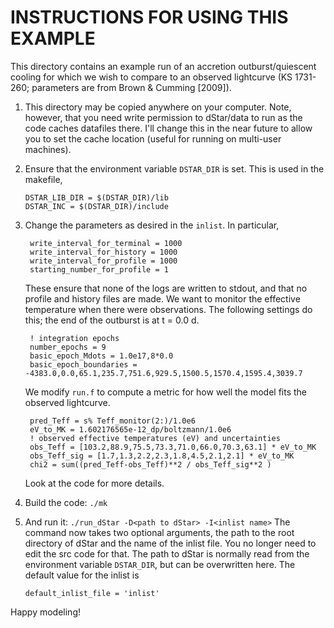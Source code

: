 INSTRUCTIONS FOR USING THIS EXAMPLE
===================================

This directory contains an example run of an accretion outburst/quiescent cooling for which we wish to compare to an observed lightcurve (KS 1731-260; parameters are from Brown & Cumming [2009]). 

1. This directory may be copied anywhere on your computer. Note, however, that you need write permission to dStar/data to run as the code caches datafiles there.  I'll change this in the near future to allow you to set the cache location (useful for running on multi-user machines).

2.  Ensure that the environment variable `DSTAR_DIR` is set. This is used in the makefile,

        DSTAR_LIB_DIR = $(DSTAR_DIR)/lib
        DSTAR_INC = $(DSTAR_DIR)/include

3. Change the parameters as desired in the `inlist`.  In particular,
    
        write_interval_for_terminal = 1000
        write_interval_for_history = 1000
        write_interval_for_profile = 1000
        starting_number_for_profile = 1

    These ensure that none of the logs are written to stdout, and that no profile and history files are made.  We want to monitor the effective temperature when there were observations.  The following settings do this; the end of the outburst is at t = 0.0 d.
    
        ! integration epochs
        number_epochs = 9
        basic_epoch_Mdots = 1.0e17,8*0.0
        basic_epoch_boundaries = -4383.0,0.0,65.1,235.7,751.6,929.5,1500.5,1570.4,1595.4,3039.7
        
    We modify `run.f` to compute a metric for how well the model fits the observed lightcurve.
    
        pred_Teff = s% Teff_monitor(2:)/1.0e6
        eV_to_MK = 1.602176565e-12_dp/boltzmann/1.0e6
        ! observed effective temperatures (eV) and uncertainties
        obs_Teff = [103.2,88.9,75.5,73.3,71.0,66.0,70.3,63.1] * eV_to_MK
        obs_Teff_sig = [1.7,1.3,2.2,2.3,1.8,4.5,2.1,2.1] * eV_to_MK
        chi2 = sum((pred_Teff-obs_Teff)**2 / obs_Teff_sig**2 )
        
    Look at the code for more details.
    
4. Build the code: `./mk`
    
5.  And run it: `./run_dStar -D<path to dStar> -I<inlist name>`
    The command now takes two optional arguments, the path to the root directory of dStar and the name of the inlist file.  You no longer need to edit the src code for that.  The path to dStar is normally read from the environment variable `DSTAR_DIR`, but can be overwritten here. The default value for the inlist is
    
        default_inlist_file = 'inlist'
    
Happy modeling!
